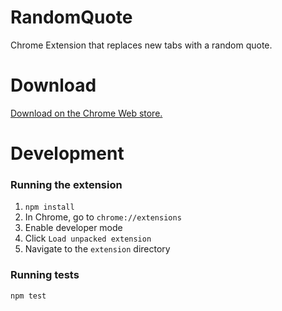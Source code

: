 # RandomQuote
Chrome Extension that replaces new tabs with a random quote.

# Download
[Download on the Chrome Web store.](https://chrome.google.com/webstore/detail/random-quote/hhompecpighdhclapocgaaadjnmgahoi)

# Development
### Running the extension
1. `npm install`
2. In Chrome, go to `chrome://extensions`
3. Enable developer mode
4. Click `Load unpacked extension`
5. Navigate to the `extension` directory

### Running tests
`npm test`
